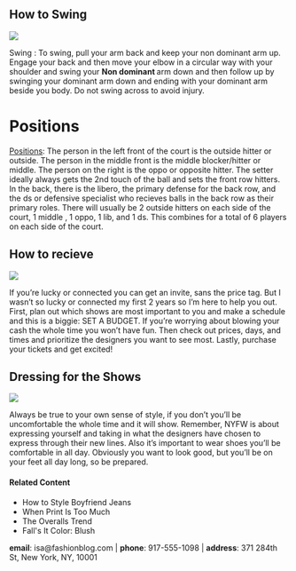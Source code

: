 <!DOCTYPE html>
<html>
 <head>
   <title> How To Play Volleyball </title>
   <body>
    
     
  <h2>How to Swing</h2>
   <a href="#contact"><img src="https://cdn2.picryl.com/photo/2013/05/08/the-air-force-mens-volleyball-team-looks-on-as-senior-f8689f-1024.jpg"></a>
    <p> Swing : To swing, pull your arm back and keep your non dominant arm up. Engage your back and then move your elbow in a circular way with your shoulder and swing your <strong> Non dominant </strong> arm down and then follow up by swinging your dominant arm down and ending with your dominant arm beside you body. Do not swing across to avoid injury. </p>
  <h1>Positions</h1>
    <p><a href="https://en.wikipedia.org/wiki/Volleyball#Strategy" target="_blank"> Positions</a>: The person in the left front of the court is the outside hitter or outside. The person in the middle front is the middle blocker/hitter or middle. The person on the right is the oppo or opposite hitter. The setter ideally always gets the 2nd touch of the ball and sets the front row hitters. In the back, there is the libero, the primary defense for the back row, and the ds or defensive specialist who recieves balls in the back row as their primary roles. There will usually be 2 outside hitters on each side of the court, 1 middle , 1 oppo, 1 lib, and 1 ds. This combines for a total of 6 players on each side of the court.
     <h2>How to recieve</h2>
     <img src="https://content.codecademy.com/courses/learn-html/elements-and-structure/image-two.jpeg">
     <p>If you’re lucky or connected you can get an invite, sans the price tag. But I wasn’t so lucky or connected my first 2 years so I’m here to help you out. First, plan out which shows are most important to you and make a schedule and this is a biggie: SET A BUDGET. If you’re worrying about blowing your cash the whole time you won’t have fun. Then check out prices, days, and times and prioritize the designers you want to see most. Lastly, purchase your tickets and get excited!</p>
     <h2>Dressing for the Shows</h2>
     <img src="https://content.codecademy.com/courses/learn-html/elements-and-structure/image-three.jpeg">
     <p>Always be true to your own sense of style, if you don’t you’ll be uncomfortable the whole time and it will show. Remember, NYFW is about expressing yourself and taking in what the designers have chosen to express through their new lines. Also it’s important to wear shoes you’ll be comfortable in all day. Obviously you want to look good, but you’ll be on your feet all day long, so be prepared.</p>
     <h4>Related Content</h4>
       <ul>
         <li>How to Style Boyfriend Jeans</li>
         <li>When Print Is Too Much</li>
         <li>The Overalls Trend</li>
         <li>Fall's It Color: Blush</li>
       </ul>
       <div id='contact'>
         <p><strong>email</strong>: isa@fashionblog.com | <strong>phone</strong>: 917-555-1098 | <strong>address</strong>: 371 284th St, New York, NY, 10001</p>
       </div>
   </body>
 </head>
</html>
